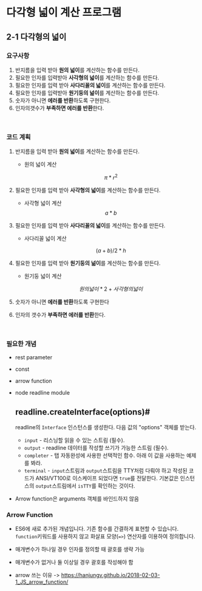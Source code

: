 # 다각형 넓이 계산 프로그램

## 2-1 다각형의 넓이

### 요구사항

1. 반지름을 입력 받아 **원의 넓이**를 계산하는 함수를 만든다.
2. 필요한 인자를 입력받아 **사각형의 넓이**를 계산하는 함수를 만든다.
3. 필요한 인자를 입력 받아 **사다리꼴의 넓이**를 계산하는 함수를 만든다.
4. 필요한 인자를 입력받아 **원기둥의 넒이**를 계산하는 함수를 만든다.
5. 숫자가 아니면 **에러를 반환**하도록 구현한다.
6. 인자의갯수가 **부족하면 에러를 반환**한다.

<br>

### 코드 계획

1. 반지름을 입력 받아 **원의 넓이**를 계산하는 함수를 만든다.

   - 원의 넓이 계산

     $$\pi * r^2​$$

2. 필요한 인자를 입력 받아 **사각형의 넓이**를 계산하는 함수를 만든다.

   - 사각형 넓이 계산
      $$a*b$$

3. 필요한 인자를 입력 받아 **사다리꼴의 넓이**를 계산하는 함수를 만든다.

   - 사다리꼴 넓이 계산

     $$(a+b)/2*h​$$

4. 필요한 인자를 입력 받아 **원기둥의 넒이**를 계산하는 함수를 만든다.

   - 원기둥 넓이 계산

     $$원의 넓이*2 + 사각형의 넓이​$$

5. 숫자가 아니면 **에러를 반환**하도록 구현한다

6. 인자의 갯수가 **부족하면 에러를 반환**한다.

<br>

### 필요한 개념



- rest parameter

- const

- arrow function

- node readline module

  ## readline.createInterface(options)**#**

  readline의 `Interface` 인스턴스를 생성한다. 다음 값의 "options" 객체를 받는다.

  - `input` - 리스닝할 읽을 수 있는 스트림 (필수).
  - `output` - readline 데이터를 작성할 쓰기가 가능한 스트림 (필수).
  - `completer` - 탭 자동완성에 사용한 선택적인 함수. 아래 이 값을 사용하는 예제를 봐라.
  - `terminal` - `input`스트림과 `output`스트림을 TTY처럼 다뤄야 하고 작성된 코드가 ANSI/VT100로 이스케이프 되었다면 `true`를 전달한다. 기본값은 인스턴스의 `output`스트림에서 `isTTY`를 확인하는 것이다.



* Arrow function은 arguments 객체를 바인드하지 않음



### Arrow Function

* ES6에 새로 추가된 개념입니다. 기존 함수를 간결하게 표현할 수 있습니다. `function`키워드를 사용하지 않고 화살표 모양(`=>`) 연산자를 이용하여 정의합니다.
* 매개변수가 하나일 경우 인자를 정의할 때 괄호를 생략 가능
* 매개변수가 없거나 둘 이상일 경우 괄호를 작성해야 함

* arrow 쓰는 이유 -> <https://hanjungv.github.io/2018-02-03-1_JS_arrow_function/>

